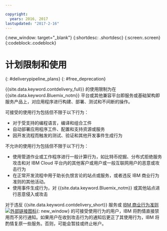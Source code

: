 ```yaml
---

copyright:
  years: 2016, 2017
lastupdated: "2017-2-16"
---
```

<!-- Copyright info at top of file: REQUIRED
    The copyright info is YAML content that must occur at the top of the MD file, before attributes are listed.
    It must be surrounded by 3 dashes.
    The value "years" can contain just one year or a two years separated by a comma. (years: 2014, 2016)
    Indentation as per the previous template must be preserved.
-->

{:new_window: target="_blank"}
{:shortdesc: .shortdesc}
{:screen:.screen}
{:codeblock:.codeblock}

# 计划限制和使用
{: #deliverypipeline_plans}
{: #free_deprecation}

{{site.data.keyword.contdelivery_full}} 的使用限制为在 {{site.data.keyword.Bluemix_notm}} 平台或其他兼容平台即服务或基础架构即服务产品上，对应用程序进行构建、部署、测试和不间断的操作。

可接受的使用行为包括但不限于以下行为：

* 对于受支持的编程语言，编译和组合工件
* 自动部署应用程序工件、配置和支持资源或服务
* 因开发流程而触发的测试、验证和其他开发事件生成行为

不允许的使用行为包括但不限于以下行为：

* 使用管道作业或工作程序进行一般计算行为，如比特币挖掘、分布式拒绝服务攻击和对 IBM Cloud 平台内的其他客户或用户或一般互联网用户的恶意或攻击行为
* 在正常开发流程中用于助长仇恨言论的站点或服务，或者违反 IBM 商业行为准则的其他活动。
* 使用事件生成行为，对 {{site.data.keyword.Bluemix_notm}} 或其他站点进行恶意侵入或攻击

对于违反 {{site.data.keyword.contdelivery_short}} 服务或 [IBM 商业行为准则 ![外部链接图标](../../icons/launch-glyph.svg "外部链接图标")](https://www.ibm.com/investor/governance/business-conduct-guidelines.html){: new_window} 的可接受使用行为的用户，IBM 将酌情直接禁用而不另行通知。如果用户在收到攻击行为的通知后更正了其使用行为，IBM 将酌情复原一些服务。否则，可能会暂挂或终止帐户。 
